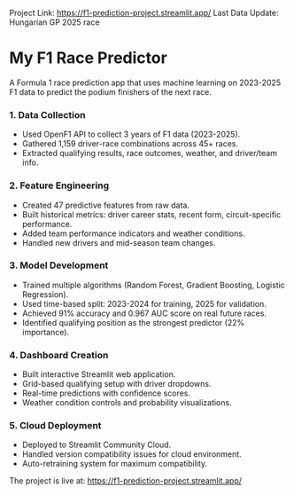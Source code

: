 Project Link: https://f1-prediction-project.streamlit.app/
Last Data Update: Hungarian GP 2025 race

# My F1 Race Predictor

A Formula 1 race prediction app that uses machine learning on 2023-2025 F1 data to predict the podium finishers of the next race.

### 1. Data Collection

- Used OpenF1 API to collect 3 years of F1 data (2023-2025).
- Gathered 1,159 driver-race combinations across 45+ races.
- Extracted qualifying results, race outcomes, weather, and driver/team info.

### 2. Feature Engineering

- Created 47 predictive features from raw data.
- Built historical metrics: driver career stats, recent form, circuit-specific performance.
- Added team performance indicators and weather conditions.
- Handled new drivers and mid-season team changes.

### 3. Model Development

- Trained multiple algorithms (Random Forest, Gradient Boosting, Logistic Regression).
- Used time-based split: 2023-2024 for training, 2025 for validation.
- Achieved 91% accuracy and 0.967 AUC score on real future races.
- Identified qualifying position as the strongest predictor (22% importance).

### 4. Dashboard Creation

- Built interactive Streamlit web application.
- Grid-based qualifying setup with driver dropdowns.
- Real-time predictions with confidence scores.
- Weather condition controls and probability visualizations.

### 5. Cloud Deployment

- Deployed to Streamlit Community Cloud.
- Handled version compatibility issues for cloud environment.
- Auto-retraining system for maximum compatibility.
  
The project is live at: https://f1-prediction-project.streamlit.app/
